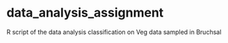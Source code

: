 # data_analysis_assignment
R script of the data analysis classification on Veg data sampled in Bruchsal
